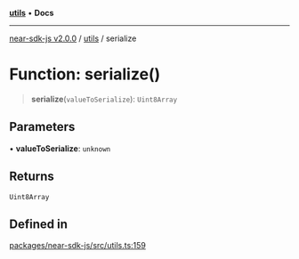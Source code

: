 [**utils**](../README.md) • **Docs**

***

[near-sdk-js v2.0.0](../../packages.md) / [utils](../README.md) / serialize

# Function: serialize()

> **serialize**(`valueToSerialize`): `Uint8Array`

## Parameters

• **valueToSerialize**: `unknown`

## Returns

`Uint8Array`

## Defined in

[packages/near-sdk-js/src/utils.ts:159](https://github.com/dim-daskalov/near-sdk-js/blob/d4e93da29f43ee9e262e0388b0ccb37cc87b3bae/packages/near-sdk-js/src/utils.ts#L159)
